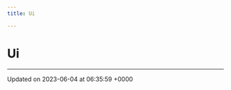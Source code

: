 ```yaml
---
title: Ui

---
```


# Ui








-------------------------------

Updated on 2023-06-04 at 06:35:59 +0000